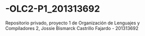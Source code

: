 # -OLC2-P1_201313692
Repositorio privado, proyecto 1 de Organización de Lenguajes y Compiladores 2, Jossie Bismarck Castrillo Fajardo - 201313692
